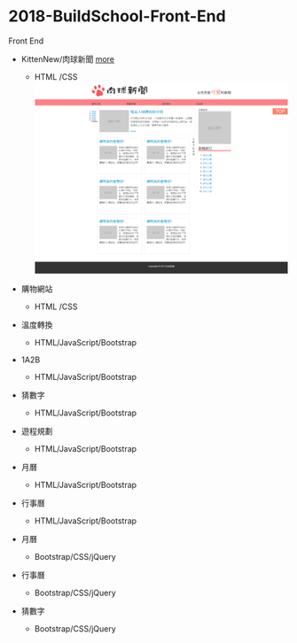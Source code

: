 # 2018-BuildSchool-Front-End
Front End  

* KittenNew/肉球新聞 [more](https://github.com/LoisOUO/2018-BuildSchool-Front-End/tree/master/HTML/KittenNew) 
    *  HTML /CSS
[![](./images/KittenNew_.png "肉球新聞")](https://loisfrontend.azurewebsites.net/HTML/KittenNew/)
* 購物網站
    *  HTML /CSS
* 溫度轉換  
    *   HTML/JavaScript/Bootstrap
* 1A2B
    *  HTML/JavaScript/Bootstrap
* 猜數字
    *  HTML/JavaScript/Bootstrap
* 遊程規劃
    *  HTML/JavaScript/Bootstrap
* 月曆  
    *  HTML/JavaScript/Bootstrap
* 行事曆
    *  HTML/JavaScript/Bootstrap

* 月曆  
    * Bootstrap/CSS/jQuery 
* 行事曆 
     * Bootstrap/CSS/jQuery 
* 猜數字
     * Bootstrap/CSS/jQuery 

